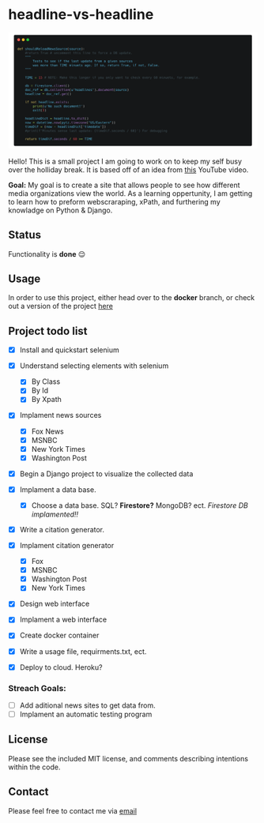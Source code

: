 #  headline-vs-headline

![](images/carbon-code-image.png)

Hello! This is a small project I am going to work on to keep my self busy over the holliday break. It is based off of an idea from [this](https://www.youtube.com/watch?v=JTOJsU3FSD8&ab_channel=Fireship) YouTube video.

**Goal:** My goal is to create a site that allows people to see how different media organizations view the world. As a learning oppertunity, I am getting to learn how to preform webscraraping, xPath, and furthering my knowladge on Python & Django.

## Status
Functionality is **done** 😌

##  Usage

In order to use this project, either head over to the **docker** branch, or check out a version of the project [here](https://headline-vs-headline.herokuapp.com/)

##  Project todo list

-  [x] Install and quickstart selenium

- [x] Understand selecting elements with selenium
	- [x] By Class
	- [x] By Id
	- [x] By Xpath

- [x] Implament news sources
	- [x] Fox News
	- [x] MSNBC 
	- [x] New York Times
	- [x] Washington Post

- [x] Begin a Django project to visualize the collected data

- [x] Implament a data base.
	- [x] Choose a data base. SQL? **Firestore?** MongoDB? ect.
	*Firestore DB implamented‼️*

- [x] Write a citation generator. 

- [x] Implament citation generator
	- [x] Fox
	- [x] MSNBC
	- [x] Washington Post
	- [x] New York Times

- [x] Design web interface
- [x] Implament a web interface

- [x] Create docker container
- [x] Write a usage file, requirments.txt, ect.
- [x] Deploy to cloud. Heroku?

### Streach Goals:
- [ ] Add aditional news sites to get data from.
- [ ] Implament an automatic testing program

## License
Please see the included MIT license, and comments describing intentions within the code.


## Contact
Please feel free to contact me via [email](mailto:bacarpenter04@gmail.com)
